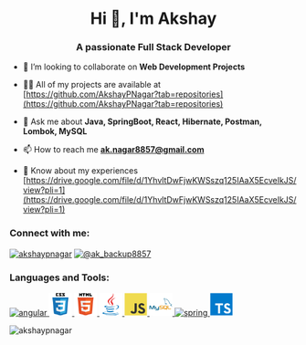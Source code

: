 <h1 align="center">Hi 👋, I'm Akshay</h1>
<h3 align="center">A passionate Full Stack Developer</h3>






- 👯 I’m looking to collaborate on **Web Development Projects**

- 👨‍💻 All of my projects are available at [https://github.com/AkshayPNagar?tab=repositories](https://github.com/AkshayPNagar?tab=repositories)

- 💬 Ask me about **Java, SpringBoot, React, Hibernate, Postman, Lombok, MySQL**

- 📫 How to reach me **ak.nagar8857@gmail.com**

- 📄 Know about my experiences [https://drive.google.com/file/d/1YhvltDwFjwKWSszq125IAaX5EcveIkJS/view?pli=1](https://drive.google.com/file/d/1YhvltDwFjwKWSszq125IAaX5EcveIkJS/view?pli=1)

<h3 align="left">Connect with me:</h3>
<p align="left">
<a href="https://linkedin.com/in/akshaypnagar" target="blank"><img align="center" src="https://raw.githubusercontent.com/rahuldkjain/github-profile-readme-generator/master/src/images/icons/Social/linked-in-alt.svg" alt="akshaypnagar" height="30" width="40" /></a>
<a href="https://www.hackerrank.com/@ak_backup8857" target="blank"><img align="center" src="https://raw.githubusercontent.com/rahuldkjain/github-profile-readme-generator/master/src/images/icons/Social/hackerrank.svg" alt="@ak_backup8857" height="30" width="40" /></a>
</p>

<h3 align="left">Languages and Tools:</h3>
<p align="left"> <a href="https://angular.io" target="_blank" rel="noreferrer"> <img src="https://angular.io/assets/images/logos/angular/angular.svg" alt="angular" width="40" height="40"/> </a> <a href="https://www.w3schools.com/css/" target="_blank" rel="noreferrer"> <img src="https://raw.githubusercontent.com/devicons/devicon/master/icons/css3/css3-original-wordmark.svg" alt="css3" width="40" height="40"/> </a> <a href="https://www.w3.org/html/" target="_blank" rel="noreferrer"> <img src="https://raw.githubusercontent.com/devicons/devicon/master/icons/html5/html5-original-wordmark.svg" alt="html5" width="40" height="40"/> </a> <a href="https://www.java.com" target="_blank" rel="noreferrer"> <img src="https://raw.githubusercontent.com/devicons/devicon/master/icons/java/java-original.svg" alt="java" width="40" height="40"/> </a> <a href="https://developer.mozilla.org/en-US/docs/Web/JavaScript" target="_blank" rel="noreferrer"> <img src="https://raw.githubusercontent.com/devicons/devicon/master/icons/javascript/javascript-original.svg" alt="javascript" width="40" height="40"/> </a> <a href="https://www.mysql.com/" target="_blank" rel="noreferrer"> <img src="https://raw.githubusercontent.com/devicons/devicon/master/icons/mysql/mysql-original-wordmark.svg" alt="mysql" width="40" height="40"/> </a> <a href="https://spring.io/" target="_blank" rel="noreferrer"> <img src="https://www.vectorlogo.zone/logos/springio/springio-icon.svg" alt="spring" width="40" height="40"/> </a> <a href="https://www.typescriptlang.org/" target="_blank" rel="noreferrer"> <img src="https://raw.githubusercontent.com/devicons/devicon/master/icons/typescript/typescript-original.svg" alt="typescript" width="40" height="40"/> </a> </p>

<p><img align="left" src="https://github-readme-stats.vercel.app/api/top-langs?username=akshaypnagar&show_icons=true&locale=en&layout=compact" alt="akshaypnagar" /></p>


